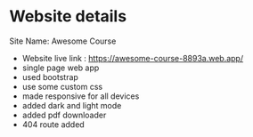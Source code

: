 # Website details 

Site Name: Awesome Course

* Website live link : https://awesome-course-8893a.web.app/
* single page web app
* used bootstrap
* use some custom css
* made responsive for all devices
* added dark and light mode
* added pdf downloader
* 404 route added
